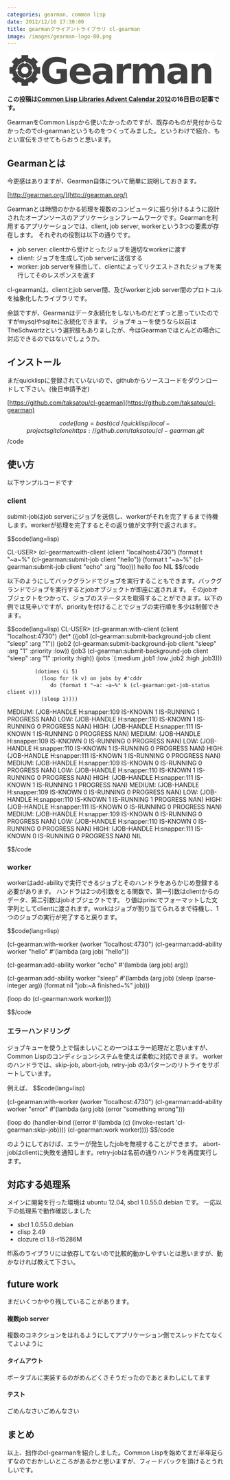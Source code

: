 ```yaml
---
categories: gearman, common lisp
date: 2012/12/16 17:30:00
title: gearmanクライアントライブラリ cl-gearman
image: /images/gearman-logo-80.png
---
```


![tool](/images/gearman-logo.png)

<b>この投稿は[Common Lisp Libraries Advent Calendar 2012](http://qiita.com/advent-calendar/2012/clladvent)の16日目の記事です。</b>


GearmanをCommon Lispから使いたかったのですが、既存のものが見付からなかったのでcl-gearmanというものをつくってみました。というわけで紹介、もとい宣伝をさせてもらおうと思います。


## Gearmanとは

今更感はありますが、Gearman自体について簡単に説明しておきます。

[http://gearman.org/](http://gearman.org/)

Gearmanとは時間のかかる処理を複数のコンピュータに振り分けるように設計されたオープンソースのアプリケーションフレームワークです。Gearmanを利用するアプリケーションでは、client, job server, workerという3つの要素が存在します。
それぞれの役割は以下の通りです。

* job server: clientから受けとったジョブを適切なworkerに渡す
* client: ジョブを生成してjob serverに送信する
* worker: job serverを経由して、clientによってリクエストされたジョブを実行してそのレスポンスを返す

cl-gearmanは、clientとjob server間、及びworkerとjob server間のプロトコルを抽象化したライブラリです。

余談ですが、Gearmanはデータ永続化をしないものだとずっと思っていたのですがmysqlやsqliteに永続化できます。
ジョブキューを使うなら以前はTheSchwartzという選択肢もありましたが、今はGearmanでほとんどの場合に対応できるのではないでしょうか。

## インストール

まだquicklispに登録されていないので、githubからソースコードをダウンロードして下さい。(後日申請予定)

[https://github.com/taksatou/cl-gearman](https://github.com/taksatou/cl-gearman)

$$code(lang=bash)
cd ~/quicklisp/local-projects
git clone https://github.com/taksatou/cl-gearman.git
$$/code


## 使い方

以下サンプルコードです

### client

submit-jobはjob serverにジョブを送信し、workerがそれを完了するまで待機します。workerが処理を完了するとその返り値が文字列で返されます。

$$code(lang=lisp)

CL-USER> (cl-gearman:with-client (client "localhost:4730")
           (format t "~a~%" (cl-gearman:submit-job client "hello"))
           (format t "~a~%" (cl-gearman:submit-job client "echo" :arg "foo)))
hello
foo
NIL
$$/code

以下のようにしてバックグランドでジョブを実行することもできます。バックグランドでジョブを実行するとjobオブジェクトが即座に返されます。
そのjobオブジェクトをつかって、ジョブのステータスを取得することができます。以下の例では見辛いですが、priorityを付けることでジョブの実行順を多少は制御できます。

$$code(lang=lisp)
CL-USER> (cl-gearman:with-client (client "localhost:4730")
           (let* ((job1 (cl-gearman:submit-background-job client "sleep" :arg "1"))
                  (job2 (cl-gearman:submit-background-job client "sleep" :arg "1" :priority :low))
                  (job3 (cl-gearman:submit-background-job client "sleep" :arg "1" :priority :high))
                  (jobs `(:medium ,job1 :low ,job2 :high ,job3)))

             (dotimes (i 5)
               (loop for (k v) on jobs by #'cddr
                  do (format t "~a: ~a~%" k (cl-gearman:get-job-status client v)))
               (sleep 1))))
MEDIUM: (JOB-HANDLE H:snapper:109 IS-KNOWN 1 IS-RUNNING 1 PROGRESS NAN)
LOW: (JOB-HANDLE H:snapper:110 IS-KNOWN 1 IS-RUNNING 0 PROGRESS NAN)
HIGH: (JOB-HANDLE H:snapper:111 IS-KNOWN 1 IS-RUNNING 0 PROGRESS NAN)
MEDIUM: (JOB-HANDLE H:snapper:109 IS-KNOWN 0 IS-RUNNING 0 PROGRESS NAN)
LOW: (JOB-HANDLE H:snapper:110 IS-KNOWN 1 IS-RUNNING 0 PROGRESS NAN)
HIGH: (JOB-HANDLE H:snapper:111 IS-KNOWN 1 IS-RUNNING 0 PROGRESS NAN)
MEDIUM: (JOB-HANDLE H:snapper:109 IS-KNOWN 0 IS-RUNNING 0 PROGRESS NAN)
LOW: (JOB-HANDLE H:snapper:110 IS-KNOWN 1 IS-RUNNING 0 PROGRESS NAN)
HIGH: (JOB-HANDLE H:snapper:111 IS-KNOWN 1 IS-RUNNING 1 PROGRESS NAN)
MEDIUM: (JOB-HANDLE H:snapper:109 IS-KNOWN 0 IS-RUNNING 0 PROGRESS NAN)
LOW: (JOB-HANDLE H:snapper:110 IS-KNOWN 1 IS-RUNNING 1 PROGRESS NAN)
HIGH: (JOB-HANDLE H:snapper:111 IS-KNOWN 0 IS-RUNNING 0 PROGRESS NAN)
MEDIUM: (JOB-HANDLE H:snapper:109 IS-KNOWN 0 IS-RUNNING 0 PROGRESS NAN)
LOW: (JOB-HANDLE H:snapper:110 IS-KNOWN 0 IS-RUNNING 0 PROGRESS NAN)
HIGH: (JOB-HANDLE H:snapper:111 IS-KNOWN 0 IS-RUNNING 0 PROGRESS NAN)
NIL

$$/code

### worker

workerはadd-abilityで実行できるジョブとそのハンドラをあらかじめ登録する必要があります。
ハンドラは2つの引数をとる関数で、第一引数はclientからのデータ、第二引数はjobオブジェクトです。
り値はprincでフォーマットした文字列としてclientに渡されます。workはジョブが割り当てられるまで待機し、1つのジョブの実行が完了すると戻ります。

$$code(lang=lisp)

(cl-gearman:with-worker (worker "localhost:4730")
  (cl-gearman:add-ability worker "hello"
                          #'(lambda (arg job) "hello"))

  (cl-gearman:add-ability worker "echo"
                          #'(lambda (arg job) arg))

  (cl-gearman:add-ability worker "sleep"
                          #'(lambda (arg job)
                              (sleep (parse-integer arg))
                              (format nil "job:~A finished~%" job)))
                              
  (loop do (cl-gearman:work worker)))

$$/code


### エラーハンドリング

ジョブキューを使う上で悩ましいことの一つはエラー処理だと思いますが、Common Lispのコンディションシステムを使えば柔軟に対応できます。
workerのハンドラでは、skip-job, abort-job, retry-job の3パターンのリトライをサポートしています。

例えば、
$$code(lang=lisp)

(cl-gearman:with-worker (worker "localhost:4730") 
  (cl-gearman:add-ability worker "error"
                          #'(lambda (arg job) (error "something wrong")))

  (loop do (handler-bind ((error #'(lambda (c) (invoke-restart 'cl-gearman:skip-job))))
             (cl-gearman:work worker))))
$$/code

のようにしておけば、エラーが発生したjobを無視することができます。
abort-jobはclientに失敗を通知します。retry-jobは名前の通りハンドラを再度実行します。


## 対応する処理系

メインに開発を行った環境は ubuntu 12.04, sbcl 1.0.55.0.debian です。
一応以下の処理系で動作確認しました

* sbcl 1.0.55.0.debian 
* clisp 2.49
* clozure cl 1.8-r15286M

ffi系のライブラリには依存してないので比較的動かしやすいとは思いますが、動かなければ教えて下さい。

## future work

まだいくつかやり残していることがあります。

#### 複数job server

複数のコネクションをはれるようにしてアプリケーション側でスレッドたてなくてよいように

#### タイムアウト

ポータブルに実装するのがめんどくさそうだったのであとまわしにしてます

#### テスト

ごめんなさいごめんなさい

## まとめ

以上、拙作のcl-gearmanを紹介しました。Common Lispを始めてまだ半年足らずなのでおかしいところがあるかと思いますが、フィードバックを頂けるとうれしいです。

